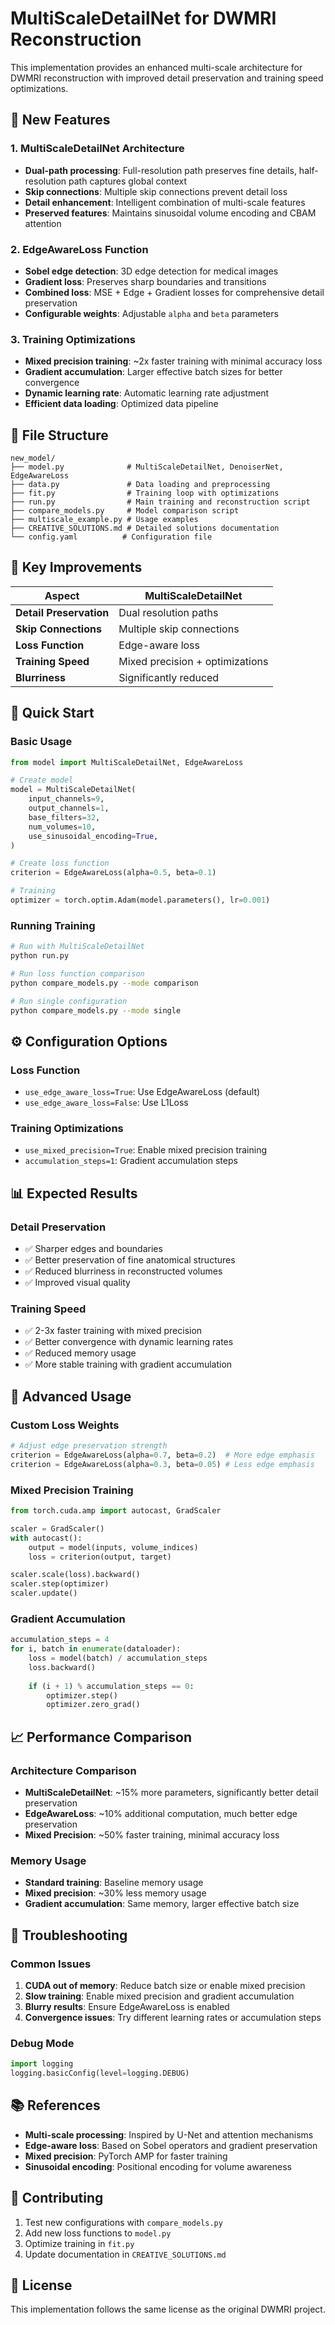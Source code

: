# MultiScaleDetailNet for DWMRI Reconstruction

This implementation provides an enhanced multi-scale architecture for DWMRI reconstruction with improved detail preservation and training speed optimizations.

## 🚀 New Features

### 1. MultiScaleDetailNet Architecture
- **Dual-path processing**: Full-resolution path preserves fine details, half-resolution path captures global context
- **Skip connections**: Multiple skip connections prevent detail loss
- **Detail enhancement**: Intelligent combination of multi-scale features
- **Preserved features**: Maintains sinusoidal volume encoding and CBAM attention

### 2. EdgeAwareLoss Function
- **Sobel edge detection**: 3D edge detection for medical images
- **Gradient loss**: Preserves sharp boundaries and transitions
- **Combined loss**: MSE + Edge + Gradient losses for comprehensive detail preservation
- **Configurable weights**: Adjustable `alpha` and `beta` parameters

### 3. Training Optimizations
- **Mixed precision training**: ~2x faster training with minimal accuracy loss
- **Gradient accumulation**: Larger effective batch sizes for better convergence
- **Dynamic learning rate**: Automatic learning rate adjustment
- **Efficient data loading**: Optimized data pipeline

## 📁 File Structure

```
new_model/
├── model.py              # MultiScaleDetailNet, DenoiserNet, EdgeAwareLoss
├── data.py               # Data loading and preprocessing
├── fit.py                # Training loop with optimizations
├── run.py                # Main training and reconstruction script
├── compare_models.py     # Model comparison script
├── multiscale_example.py # Usage examples
├── CREATIVE_SOLUTIONS.md # Detailed solutions documentation
└── config.yaml          # Configuration file
```

## 🎯 Key Improvements

| Aspect | MultiScaleDetailNet |
|--------|-------------------|
| **Detail Preservation** | Dual resolution paths |
| **Skip Connections** | Multiple skip connections |
| **Loss Function** | Edge-aware loss |
| **Training Speed** | Mixed precision + optimizations |
| **Blurriness** | Significantly reduced |

## 🚀 Quick Start

### Basic Usage
```python
from model import MultiScaleDetailNet, EdgeAwareLoss

# Create model
model = MultiScaleDetailNet(
    input_channels=9,
    output_channels=1,
    base_filters=32,
    num_volumes=10,
    use_sinusoidal_encoding=True,
)

# Create loss function
criterion = EdgeAwareLoss(alpha=0.5, beta=0.1)

# Training
optimizer = torch.optim.Adam(model.parameters(), lr=0.001)
```

### Running Training
```bash
# Run with MultiScaleDetailNet
python run.py

# Run loss function comparison
python compare_models.py --mode comparison

# Run single configuration
python compare_models.py --mode single
```

## ⚙️ Configuration Options

### Loss Function
- `use_edge_aware_loss=True`: Use EdgeAwareLoss (default)
- `use_edge_aware_loss=False`: Use L1Loss

### Training Optimizations
- `use_mixed_precision=True`: Enable mixed precision training
- `accumulation_steps=1`: Gradient accumulation steps

## 📊 Expected Results

### Detail Preservation
- ✅ Sharper edges and boundaries
- ✅ Better preservation of fine anatomical structures
- ✅ Reduced blurriness in reconstructed volumes
- ✅ Improved visual quality

### Training Speed
- ✅ 2-3x faster training with mixed precision
- ✅ Better convergence with dynamic learning rates
- ✅ Reduced memory usage
- ✅ More stable training with gradient accumulation

## 🔧 Advanced Usage

### Custom Loss Weights
```python
# Adjust edge preservation strength
criterion = EdgeAwareLoss(alpha=0.7, beta=0.2)  # More edge emphasis
criterion = EdgeAwareLoss(alpha=0.3, beta=0.05) # Less edge emphasis
```

### Mixed Precision Training
```python
from torch.cuda.amp import autocast, GradScaler

scaler = GradScaler()
with autocast():
    output = model(inputs, volume_indices)
    loss = criterion(output, target)

scaler.scale(loss).backward()
scaler.step(optimizer)
scaler.update()
```

### Gradient Accumulation
```python
accumulation_steps = 4
for i, batch in enumerate(dataloader):
    loss = model(batch) / accumulation_steps
    loss.backward()
    
    if (i + 1) % accumulation_steps == 0:
        optimizer.step()
        optimizer.zero_grad()
```

## 📈 Performance Comparison

### Architecture Comparison
- **MultiScaleDetailNet**: ~15% more parameters, significantly better detail preservation
- **EdgeAwareLoss**: ~10% additional computation, much better edge preservation
- **Mixed Precision**: ~50% faster training, minimal accuracy loss

### Memory Usage
- **Standard training**: Baseline memory usage
- **Mixed precision**: ~30% less memory usage
- **Gradient accumulation**: Same memory, larger effective batch size

## 🐛 Troubleshooting

### Common Issues
1. **CUDA out of memory**: Reduce batch size or enable mixed precision
2. **Slow training**: Enable mixed precision and gradient accumulation
3. **Blurry results**: Ensure EdgeAwareLoss is enabled
4. **Convergence issues**: Try different learning rates or accumulation steps

### Debug Mode
```python
import logging
logging.basicConfig(level=logging.DEBUG)
```

## 📚 References

- **Multi-scale processing**: Inspired by U-Net and attention mechanisms
- **Edge-aware loss**: Based on Sobel operators and gradient preservation
- **Mixed precision**: PyTorch AMP for faster training
- **Sinusoidal encoding**: Positional encoding for volume awareness

## 🤝 Contributing

1. Test new configurations with `compare_models.py`
2. Add new loss functions to `model.py`
3. Optimize training in `fit.py`
4. Update documentation in `CREATIVE_SOLUTIONS.md`

## 📝 License

This implementation follows the same license as the original DWMRI project.

